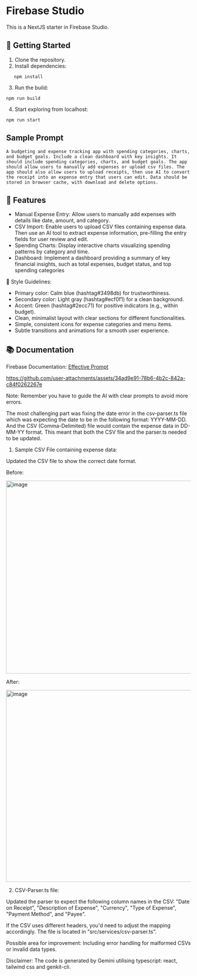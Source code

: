 # Firebase Studio

This is a NextJS starter in Firebase Studio.

## 🚀 Getting Started

1. Clone the repository.
2. Install dependencies:

```
   npm install
```

3. Run the build:

```
npm run build
```

4. Start exploring from localhost:

```
npm run start
```

## Sample Prompt

```
A budgeting and expense tracking app with spending categories, charts, and budget goals. Include a clean dashboard with key insights. It should include spending categories, charts, and budget goals. The app should allow users to manually add expenses or upload csv files. The app should also allow users to upload receipts, then use AI to convert the receipt into an expense entry that users can edit. Data should be stored in browser cache, with download and delete options.

```

## 🧩 Features

- Manual Expense Entry: Allow users to manually add expenses with details like date, amount, and category.
- CSV Import: Enable users to upload CSV files containing expense data.
Then use an AI tool to extract expense information, pre-filling the entry fields for user review and edit.
-  Spending Charts: Display interactive charts visualizing spending patterns by category and time.
-  Dashboard: Implement a dashboard providing a summary of key financial insights, such as total expenses, budget status, and top spending categories


🎨 Style Guidelines:

- Primary color: Calm blue (hashtag#3498db) for trustworthiness.
- Secondary color: Light gray (hashtag#ecf0f1) for a clean background.
- Accent: Green (hashtag#2ecc71) for positive indicators (e.g., within budget).
- Clean, minimalist layout with clear sections for different functionalities.
- Simple, consistent icons for expense categories and menu items.
- Subtle transitions and animations for a smooth user experience.

## 📚 Documentation
  
Firebase Documentation: [Effective Prompt](https://firebase.google.com/docs/studio/prompting?_gl=1*1x2p5c5*_up*MQ..*_ga*MTEzMDQ1MTcyOC4xNzQ0NDQ4MDMz*_ga_CW55HF8NVT*MTc0NDQ0ODAzMy4xLjAuMTc0NDQ0ODAzMy4wLjAuMA)



https://github.com/user-attachments/assets/34ad9e91-78b6-4b2c-842a-c84f0262267e


Note: Remember you have to guide the AI with clear prompts to avoid more errors. 

The most challenging part was fixing the date error in the csv-parser.ts file which was expecting the date to be in the following format:  YYYY-MM-DD. And the CSV (Comma-Delimited) file would contain the expense data in DD-MM-YY format. This meant that both the CSV file and the parser.ts needed to be updated.  

1. Sample CSV File containing expense data:

Updated the CSV file to show the correct date format. 

Before:

<img width="526" alt="image" src="https://github.com/user-attachments/assets/95312d31-9407-4dd2-911a-47cab9939e0c" />


After:

<img width="523" alt="image" src="https://github.com/user-attachments/assets/1a7be1c1-b369-4703-96f7-551d35555260" />

2. CSV-Parser.ts file:

Updated the parser to expect the following column names in the CSV:
"Date on Receipt", "Description of Expense", "Currency", "Type of Expense", "Payment Method", and "Payee".

If the CSV uses different headers, you'd need to adjust the mapping accordingly. The file is located in "src/services/csv-parser.ts".  

Possible area for improvement: Including error handling for malformed CSVs or invalid data types. 

Disclaimer: The code is generated by Gemini utilising typescript: react, tailwind css and genkit-cli. 
